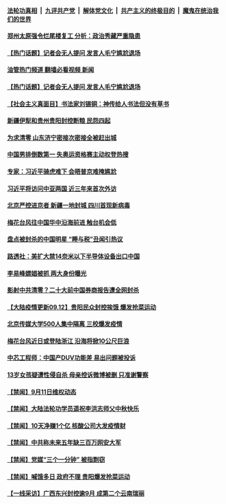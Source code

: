 ####  [法轮功真相](../../../../basic/blob/master/README.md?t=09122301) &nbsp;|&nbsp; [九评共产党](../../../../9ping.md/blob/master/README.md?t=09122301) &nbsp;|&nbsp; [解体党文化](../../../../jtdwh.md/blob/master/README.md?t=09122301)  &nbsp;|&nbsp; [共产主义的终极目的](../../../../gczydzjmd.md/blob/master/README.md?t=09122301) &nbsp;|&nbsp; [魔鬼在统治我们的世界](../../../../mgztzwmdsj.md/blob/master/README.md?t=09122301) 

#### [郑州太原强令烂尾楼复工 分析：政治秀藏严重隐患](../pages/prog204/a103525936.md?t=09122301) 


#### [【热门话题】记者会无人提问 发言人毛宁尴尬退场](../pages/prog204/a103525864.md?t=09122301) 
#### [油管热门频道 翻墙必看视频 新闻](http://45.76.130.85:81/youtube.html?09122301)
#### [【热门话题】记者会无人提问 发言人毛宁尴尬退场](../pages/prog204/a103525864.md?t=09122301) 

#### [【社会主义真面目】书法家刘锡铜：神传给人书法但没有草书](../pages/prog204/a103525807.md?t=09122301) 

#### [新疆伊犁和贵州贵阳封控断粮 民怨四起](../pages/prog204/a103525800.md?t=09122301) 

#### [为求清零 山东济宁密接次密接全被赶出城](../pages/prog204/a103525795.md?t=09122301) 

#### [中国男排倒数第一 失奥运资格赛主动权登热搜](../pages/prog204/a103525776.md?t=09122301) 

#### [专家：习近平骑虎难下 会晤普京难掩尴尬](../pages/prog204/a103525788.md?t=09122301) 


#### [习近平将访问中亚两国 近三年来首次外访](../pages/prog204/a103525751.md?t=09122301) 

#### [北京严控进京者 新疆一地封城 四川首现新病毒](../pages/prog204/a103525743.md?t=09122301) 

#### [梅花台风往中国华中沿海前进 触台机会低](../pages/prog204/a103525713.md?t=09122301) 

#### [盘点被封杀的中国明星 “睡与税”丑闻引热议](../pages/prog204/a103525691.md?t=09122301) 

#### [路透社：美扩大禁14奈米以下半导体设备出口中国](../pages/prog204/a103525684.md?t=09122301) 

#### [李易峰嫖娼被抓 两大身份曝光](../pages/prog204/a103525639.md?t=09122301) 

#### [影射中共清零？二十大前中国券商报告遭全网封杀](../pages/prog204/a103525623.md?t=09122301) 

#### [【大陆疫情更新09.12】贵阳民众封控挨饿 爆发抢菜运动](../pages/prog204/a103516523.md?t=09122301) 

#### [北京传媒大学500人集中隔离 三校爆发疫情](../pages/prog204/a103525475.md?t=09122301) 

#### [梅花台风近日或登陆浙江 沿海将掀10公尺巨浪](../pages/prog204/a103525433.md?t=09122301) 

#### [中芯工程师：中国产DUV功能差 易出问题被投诉](../pages/prog204/a103525417.md?t=09122301) 

#### [13岁女孩疑遭性侵自杀 母亲控诉微博被删 只准谢警察](../pages/prog204/a103525339.md?t=09122301) 

#### [【禁闻】9月11日维权动态](../pages/prog204/a103525350.md?t=09122301) 


#### [【禁闻】大陆法轮功学员遥祝李洪志师父中秋快乐](../pages/prog204/a103525358.md?t=09122301) 

#### [【禁闻】10天净赚1个亿 核酸公司大发疫情财](../pages/prog204/a103525354.md?t=09122301) 

#### [【禁闻】中共称未来五年缺三百万网安大军](../pages/prog204/a103525369.md?t=09122301) 

#### [【禁闻】党媒“三个一分钟” 被指剽窃](../pages/prog204/a103525356.md?t=09122301) 

#### [【禁闻】喊饿多日 政府不理 贵阳爆发抢菜运动](../pages/prog204/a103525352.md?t=09122301) 

#### [【一线采访】广西东兴封控逾9月 成第二个云南瑞丽](../pages/prog204/a103525290.md?t=09122301) 

<img src='http://gfw-breaker.win/goodnews/indexes/prog204.md' width='0px' height='0px'/>
